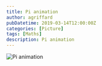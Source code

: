 ```yaml
---
title: Pi animation
author: agriffard
pubDatetime: 2019-03-14T12:00:00Z
categories: [Picture]
tags: [Maths]
description: Pi animation
---
```


![Pi animation](/assets/blog/pi.webp)
